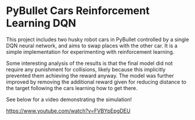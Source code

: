 # PyBullet Cars Reinforcement Learning DQN
This project includes two husky robot cars in PyBullet controlled by a single DQN neural network, and aims to swap places with the other car. It is a simple implementation for experimenting with reinforcement learning.

Some interesting analysis of the results is that the final model did not require any punishment for collisions, likely because this implicitly prevented them achieving the reward anyway. The model was further improved by removing the additional reward given for reducing distance to the target following the cars learning how to get there.

See below for a video demonstrating the simulation!

https://www.youtube.com/watch?v=FVBYpEpgDEU
